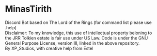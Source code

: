 # MinasTirith
Discord Bot based on The Lord of the Rings (for command list please use .help)
<br>
Disclaimer: To my knowledge, this use of intellectual property beloning to the JRR Tolkien estate is fair use under US Law. Code is under the GNU General Purpose License, version III, linked in the above repository.
<br>
By XP_Studios, with creative help from Estel
